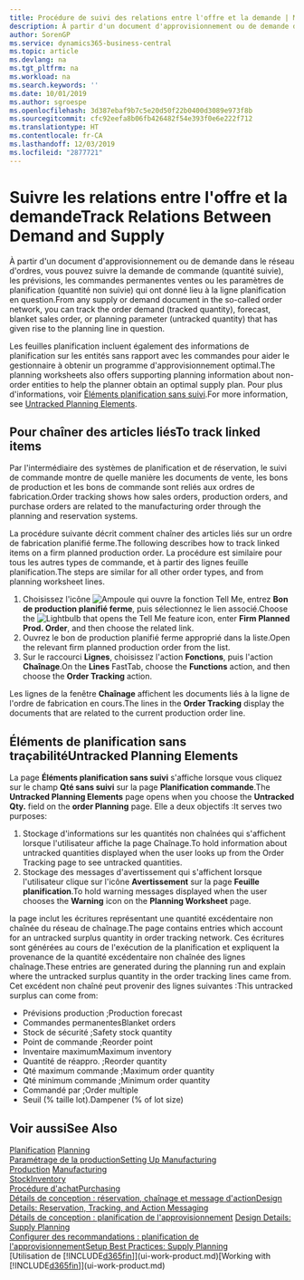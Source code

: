 ```yaml
---
title: Procédure de suivi des relations entre l'offre et la demande | Microsoft Docs
description: À partir d'un document d'approvisionnement ou de demande dans le réseau d'ordres, vous pouvez suivre la demande de commande (quantité suivie), les prévisions, les commandes permanentes ventes ou les paramètres de planification (quantité non suivie) qui ont donné lieu à la ligne planification en question.
author: SorenGP
ms.service: dynamics365-business-central
ms.topic: article
ms.devlang: na
ms.tgt_pltfrm: na
ms.workload: na
ms.search.keywords: ''
ms.date: 10/01/2019
ms.author: sgroespe
ms.openlocfilehash: 3d387ebaf9b7c5e20d50f22b0400d3089e973f8b
ms.sourcegitcommit: cfc92eefa8b06fb426482f54e393f0e6e222f712
ms.translationtype: HT
ms.contentlocale: fr-CA
ms.lasthandoff: 12/03/2019
ms.locfileid: "2877721"
---
```

# <a name="track-relations-between-demand-and-supply"></a><span data-ttu-id="57a4c-103">Suivre les relations entre l'offre et la demande</span><span class="sxs-lookup"><span data-stu-id="57a4c-103">Track Relations Between Demand and Supply</span></span>
<span data-ttu-id="57a4c-104">À partir d'un document d'approvisionnement ou de demande dans le réseau d'ordres, vous pouvez suivre la demande de commande (quantité suivie), les prévisions, les commandes permanentes ventes ou les paramètres de planification (quantité non suivie) qui ont donné lieu à la ligne planification en question.</span><span class="sxs-lookup"><span data-stu-id="57a4c-104">From any supply or demand document in the so-called order network, you can track the order demand (tracked quantity), forecast, blanket sales order, or planning parameter (untracked quantity) that has given rise to the planning line in question.</span></span>

<span data-ttu-id="57a4c-105">Les feuilles planification incluent également des informations de planification sur les entités sans rapport avec les commandes pour aider le gestionnaire à obtenir un programme d'approvisionnement optimal.</span><span class="sxs-lookup"><span data-stu-id="57a4c-105">The planning worksheets also offers supporting planning information about non-order entities to help the planner obtain an optimal supply plan.</span></span> <span data-ttu-id="57a4c-106">Pour plus d'informations, voir [Éléments planification sans suivi](production-how-track-demand-supply.md#untracked-planning-elements).</span><span class="sxs-lookup"><span data-stu-id="57a4c-106">For more information, see [Untracked Planning Elements](production-how-track-demand-supply.md#untracked-planning-elements).</span></span>

## <a name="to-track-linked-items"></a><span data-ttu-id="57a4c-107">Pour chaîner des articles liés</span><span class="sxs-lookup"><span data-stu-id="57a4c-107">To track linked items</span></span>
<span data-ttu-id="57a4c-108">Par l'intermédiaire des systèmes de planification et de réservation, le suivi de commande montre de quelle manière les documents de vente, les bons de production et les bons de commande sont reliés aux ordres de fabrication.</span><span class="sxs-lookup"><span data-stu-id="57a4c-108">Order tracking shows how sales orders, production orders, and purchase orders are related to the manufacturing order through the planning and reservation systems.</span></span>

<span data-ttu-id="57a4c-109">La procédure suivante décrit comment chaîner des articles liés sur un ordre de fabrication planifié ferme.</span><span class="sxs-lookup"><span data-stu-id="57a4c-109">The following describes how to track linked items on a firm planned production order.</span></span> <span data-ttu-id="57a4c-110">La procédure est similaire pour tous les autres types de commande, et à partir des lignes feuille planification.</span><span class="sxs-lookup"><span data-stu-id="57a4c-110">The steps are similar for all other order types, and from planning worksheet lines.</span></span>

1. <span data-ttu-id="57a4c-111">Choisissez l'icône ![Ampoule qui ouvre la fonction Tell Me](media/ui-search/search_small.png "Dites-moi ce que vous voulez faire"), entrez **Bon de production planifié ferme**, puis sélectionnez le lien associé.</span><span class="sxs-lookup"><span data-stu-id="57a4c-111">Choose the ![Lightbulb that opens the Tell Me feature](media/ui-search/search_small.png "Tell me what you want to do") icon, enter **Firm Planned Prod. Order**, and then choose the related link.</span></span>
2. <span data-ttu-id="57a4c-112">Ouvrez le bon de production planifié ferme approprié dans la liste.</span><span class="sxs-lookup"><span data-stu-id="57a4c-112">Open the relevant firm planned production order from the list.</span></span>
3. <span data-ttu-id="57a4c-113">Sur le raccourci **Lignes**, choisissez l'action **Fonctions**, puis l'action **Chaînage**.</span><span class="sxs-lookup"><span data-stu-id="57a4c-113">On the **Lines** FastTab, choose the **Functions** action, and then choose the **Order Tracking** action.</span></span>

<span data-ttu-id="57a4c-114">Les lignes de la fenêtre **Chaînage** affichent les documents liés à la ligne de l'ordre de fabrication en cours.</span><span class="sxs-lookup"><span data-stu-id="57a4c-114">The lines in the **Order Tracking** display the documents that are related to the current production order line.</span></span>

## <a name="untracked-planning-elements"></a><span data-ttu-id="57a4c-115">Éléments de planification sans traçabilité</span><span class="sxs-lookup"><span data-stu-id="57a4c-115">Untracked Planning Elements</span></span>
<span data-ttu-id="57a4c-116">La page **Éléments planification sans suivi** s'affiche lorsque vous cliquez sur le champ **Qté sans suivi** sur la page **Planification commande**.</span><span class="sxs-lookup"><span data-stu-id="57a4c-116">The **Untracked Planning Elements** page opens when you choose the **Untracked Qty.** field on the **order Planning** page.</span></span> <span data-ttu-id="57a4c-117">Elle a deux objectifs :</span><span class="sxs-lookup"><span data-stu-id="57a4c-117">It serves two purposes:</span></span>

1. <span data-ttu-id="57a4c-118">Stockage d'informations sur les quantités non chaînées qui s'affichent lorsque l'utilisateur affiche la page Chaînage.</span><span class="sxs-lookup"><span data-stu-id="57a4c-118">To hold information about untracked quantities displayed when the user looks up from the Order Tracking page to see untracked quantities.</span></span>
2. <span data-ttu-id="57a4c-119">Stockage des messages d'avertissement qui s'affichent lorsque l'utilisateur clique sur l'icône **Avertissement** sur la page **Feuille planification**.</span><span class="sxs-lookup"><span data-stu-id="57a4c-119">To hold warning messages displayed when the user chooses the **Warning** icon on the **Planning Worksheet** page.</span></span>

<span data-ttu-id="57a4c-120">la page inclut les écritures représentant une quantité excédentaire non chaînée du réseau de chaînage.</span><span class="sxs-lookup"><span data-stu-id="57a4c-120">The page contains entries which account for an untracked surplus quantity in order tracking network.</span></span> <span data-ttu-id="57a4c-121">Ces écritures sont générées au cours de l'exécution de la planification et expliquent la provenance de la quantité excédentaire non chaînée des lignes chaînage.</span><span class="sxs-lookup"><span data-stu-id="57a4c-121">These entries are generated during the planning run and explain where the untracked surplus quantity in the order tracking lines came from.</span></span> <span data-ttu-id="57a4c-122">Cet excédent non chaîné peut provenir des lignes suivantes :</span><span class="sxs-lookup"><span data-stu-id="57a4c-122">This untracked surplus can come from:</span></span>

- <span data-ttu-id="57a4c-123">Prévisions production ;</span><span class="sxs-lookup"><span data-stu-id="57a4c-123">Production forecast</span></span>
- <span data-ttu-id="57a4c-124">Commandes permanentes</span><span class="sxs-lookup"><span data-stu-id="57a4c-124">Blanket orders</span></span>
- <span data-ttu-id="57a4c-125">Stock de sécurité ;</span><span class="sxs-lookup"><span data-stu-id="57a4c-125">Safety stock quantity</span></span>
- <span data-ttu-id="57a4c-126">Point de commande ;</span><span class="sxs-lookup"><span data-stu-id="57a4c-126">Reorder point</span></span>
- <span data-ttu-id="57a4c-127">Inventaire maximum</span><span class="sxs-lookup"><span data-stu-id="57a4c-127">Maximum inventory</span></span>
- <span data-ttu-id="57a4c-128">Quantité de réappro. ;</span><span class="sxs-lookup"><span data-stu-id="57a4c-128">Reorder quantity</span></span>
- <span data-ttu-id="57a4c-129">Qté maximum commande ;</span><span class="sxs-lookup"><span data-stu-id="57a4c-129">Maximum order quantity</span></span>
- <span data-ttu-id="57a4c-130">Qté minimum commande ;</span><span class="sxs-lookup"><span data-stu-id="57a4c-130">Minimum order quantity</span></span>
- <span data-ttu-id="57a4c-131">Commandé par ;</span><span class="sxs-lookup"><span data-stu-id="57a4c-131">Order multiple</span></span>
- <span data-ttu-id="57a4c-132">Seuil (% taille lot).</span><span class="sxs-lookup"><span data-stu-id="57a4c-132">Dampener (% of lot size)</span></span>

## <a name="see-also"></a><span data-ttu-id="57a4c-133">Voir aussi</span><span class="sxs-lookup"><span data-stu-id="57a4c-133">See Also</span></span>  
<span data-ttu-id="57a4c-134">[Planification](production-planning.md) </span><span class="sxs-lookup"><span data-stu-id="57a4c-134">[Planning](production-planning.md) </span></span>  
[<span data-ttu-id="57a4c-135">Paramétrage de la production</span><span class="sxs-lookup"><span data-stu-id="57a4c-135">Setting Up Manufacturing</span></span>](production-configure-production-processes.md)  
<span data-ttu-id="57a4c-136">[Production](production-manage-manufacturing.md)  </span><span class="sxs-lookup"><span data-stu-id="57a4c-136">[Manufacturing](production-manage-manufacturing.md)  </span></span>  
[<span data-ttu-id="57a4c-137">Stock</span><span class="sxs-lookup"><span data-stu-id="57a4c-137">Inventory</span></span>](inventory-manage-inventory.md)  
[<span data-ttu-id="57a4c-138">Procédure d'achat</span><span class="sxs-lookup"><span data-stu-id="57a4c-138">Purchasing</span></span>](purchasing-manage-purchasing.md)  
[<span data-ttu-id="57a4c-139">Détails de conception : réservation, chaînage et message d'action</span><span class="sxs-lookup"><span data-stu-id="57a4c-139">Design Details: Reservation, Tracking, and Action Messaging</span></span>](design-details-reservation-order-tracking-and-action-messaging.md)  
<span data-ttu-id="57a4c-140">[Détails de conception : planification de l'approvisionnement](design-details-supply-planning.md) </span><span class="sxs-lookup"><span data-stu-id="57a4c-140">[Design Details: Supply Planning](design-details-supply-planning.md) </span></span>  
[<span data-ttu-id="57a4c-141">Configurer des recommandations : planification de l'approvisionnement</span><span class="sxs-lookup"><span data-stu-id="57a4c-141">Setup Best Practices: Supply Planning</span></span>](setup-best-practices-supply-planning.md)  
<span data-ttu-id="57a4c-142">[Utilisation de [!INCLUDE[d365fin](includes/d365fin_md.md)]](ui-work-product.md)</span><span class="sxs-lookup"><span data-stu-id="57a4c-142">[Working with [!INCLUDE[d365fin](includes/d365fin_md.md)]](ui-work-product.md)</span></span>
